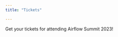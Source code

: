 ```yaml
---
title: "Tickets"

---
```


Get your tickets for attending Airflow Summit 2023!

<script src="https://js.tito.io/v2" async></script>
<tito-widget event="airflowsummit/2023"></tito-widget>

